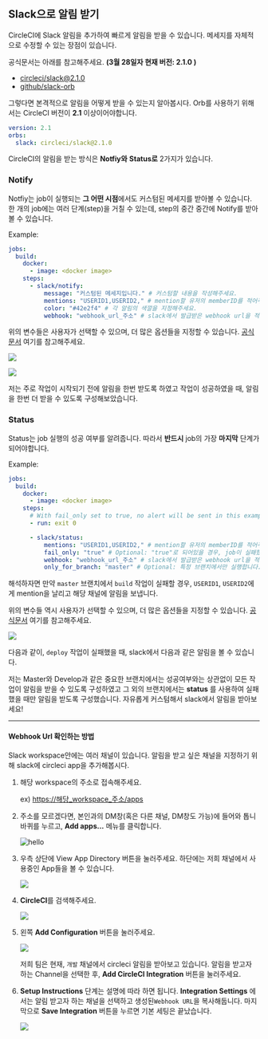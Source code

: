 ## Slack으로 알림 받기

CircleCI에 Slack 알림을 추가하여 빠르게 알림을 받을 수 있습니다. 메세지를 자체적으로 수정할 수 있는 장점이 있습니다. 

공식문서는 아래를 참고해주세요. **(3월 28일자 현재 버전: 2.1.0 )**

- [circleci/slack@2.1.0](<https://circleci.com/orbs/registry/orb/circleci/slack>)
- [github/slack-orb](<https://github.com/CircleCI-Public/slack-orb>)



그렇다면 본격적으로 알림을 어떻게 받을 수 있는지 알아봅시다. Orb를 사용하기 위해서는 CircleCI 버전이 **2.1** 이상이어야합니다. 

```yaml
version: 2.1
orbs:
  slack: circleci/slack@2.1.0
```



CircleCI의 알림을 받는 방식은 **Notfiy와** **Status로** 2가지가 있습니다.

### Notify

Notfiy는 job이 실행되는 **그 어떤 시점**에서도 커스텀된 메세지를 받아볼 수 있습니다. 한 개의 job에는 여러 단계(step)을 거칠 수 있는데, step의 중간 중간에 Notify를 받아볼 수 있습니다. 

Example:

```yaml
jobs:
  build:
    docker:
      - image: <docker image>
    steps:
      - slack/notify:
          message: "커스텀된 메세지입니다." # 커스텀할 내용을 작성해주세요. 
          mentions: "USERID1,USERID2," # mention할 유저의 memberID를 적어주세요. (slack profile에서 확인할 수 있습니다.)
          color: "#42e2f4" # 각 알림의 색깔을 지정해주세요. 
          webhook: "webhook_url_주소" # slack에서 발급받은 webhook url을 적어주세요. (발급받는 방법은 밑에서 자세히 확인할 수 있습니다.)
```

위의 변수들은 사용자가 선택할 수 있으며, 더 많은 옵션들을 지정할 수 있습니다. [공식문서](<https://github.com/CircleCI-Public/slack-orb>) 여기를 참고해주세요.

![](../image/11.png)

![](../image/12.png)

저는 주로 작업이 시작되기 전에 알림을 한번 받도록 하였고 작업이 성공하였을 때, 알림을 한번 더 받을 수 있도록 구성해보았습니다. 

### Status

Status는 job 실행의 성공 여부를 알려줍니다. 따라서 **반드시** job의 가장 **마지막** 단계가 되어야합니다. 

Example:

```yaml
jobs:
  build:
    docker:
      - image: <docker image>
    steps:
      # With fail_only set to true, no alert will be sent in this example. Change the exit status on the next line to produce an error.
      - run: exit 0

      - slack/status:
          mentions: "USERID1,USERID2," # mention할 유저의 memberID를 적어주세요. (slack profile에서 확인할 수 있습니다.)
          fail_only: "true" # Optional: "true"로 되어있을 경우, job이 실패했을 때만 메세지를 전송합니다.
          webhook: "webhook_url_주소" # slack에서 발급받은 webhook url을 적어주세요. (발급받는 방법은 밑에서 자세히 확인할 수 있습니다.) 
          only_for_branch: "master" # Optional: 특정 브랜치에서만 실행합니다.
```



해석하자면 만약 `master` 브랜치에서  `build` 작업이 실패할 경우, `USERID1`, `USERID2`에게 mention을 날리고 해당 채널에 알림을 보냅니다.

위의 변수들 역시 사용자가 선택할 수 있으며, 더 많은 옵션들을 지정할 수 있습니다. [공식문서](<https://github.com/CircleCI-Public/slack-orb>) 여기를 참고해주세요.

![](../image/13.png)

다음과 같이,  `deploy` 작업이 실패했을 때, slack에서 다음과 같은 알림을 볼 수 있습니다.



저는 Master와 Develop과 같은 중요한 브랜치에서는 성공여부와는 상관없이 모든 작업이 알림을 받을 수 있도록 구성하였고 그 외의 브랜치에서는 **status** 를 사용하여 실패했을 때만 알림을 받도록 구성했습니다. 자유롭게 커스텀해서 slack에서 알림을 받아보세요!

---

#### Webhook Url 확인하는 방법

Slack workspace안에는 여러 채널이 있습니다. 알림을 받고 싶은 채널을 지정하기 위해 slack에 circleci app을 추가해봅시다. 

1. 해당 workspace의 주소로 접속해주세요.

   ex) <https://해당_workspace_주소/apps>

2. 주소를 모르겠다면, 본인과의 DM창(혹은 다른 채널, DM창도 가능)에 들어와 톱니바퀴를 누르고, **Add apps...** 메뉴를 클릭합니다.

   ![hello](../image/5.png)

3. 우측 상단에 View App Directory 버튼을 눌러주세요. 하단에는 저희 채널에서 사용중인 App들을 볼 수 있습니다.

   ![](../image/8.png)

4. **CircleCI**를 검색해주세요.

   ![](../image/7.png)

5. 왼쪽 **Add Configuration** 버튼을 눌러주세요.

   ![](../image/9.png)

   저희 팀은 현재, `개발` 채널에서 circleci 알림을 받아보고 있습니다. 알림을 받고자 하는 Channel을 선택한 후, **Add CircleCI Integration** 버튼을 눌러주세요.

   

6. **Setup Instructions** 단계는 설명에 따라 하면 됩니다. **Integration Settings** 에서는 알림 받고자 하는 채널을 선택하고 생성된`Webhook URL`을 복사해둡니다. 마지막으로 **Save Integration** 버튼을 누르면 기본 세팅은 끝났습니다.

   ![](../image/10.png)

   